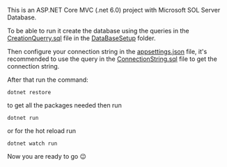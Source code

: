 This is an ASP.NET Core MVC (.net 6.0) project with Microsoft SOL Server Database.

To be able to run it create the database using the queries in the [CreationQuerry.sql](https://github.com/Seif302010/MedicalScan/blob/main/DataBaseSetup/CreationQuerry.sql) file in the [DataBaseSetup](https://github.com/Seif302010/MedicalScan/tree/main/DataBaseSetup) folder.

Then configure your connection string in the [appsettings.json](https://github.com/Seif302010/MedicalScan/blob/main/appsettings.json) file, it's recommended to use the query in the [ConnectionString.sql](https://github.com/Seif302010/MedicalScan/blob/main/DataBaseSetup/ConnectionString.sql) file to get the connection string.

After that run the command:
```
dotnet restore

```
to get all the packages needed then run 
```
dotnet run

```
or for the hot reload run 
```
dotnet watch run

```
Now you are ready to go :wink:
